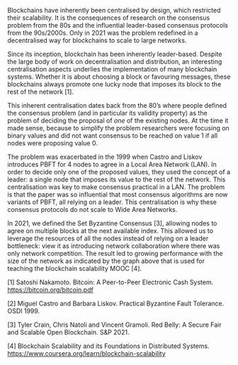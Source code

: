 Blockchains have inherently been centralised by design, which restricted their scalability. It is the consequences of research on the consensus problem from the 80s and the influential leader-based consensus protocols from the 90s/2000s. Only in 2021 was the problem redefined in a decentralised way for blockchains to scale to large networks.

Since its inception, blockchain has been inherently leader-based. Despite the large body of work on decentralisation and distribution, an interesting centralisation aspects underlies the implementation of many blockchain systems. Whether it is about choosing a block or favouring messages, these blockchains always promote one lucky node that imposes its block to the rest of the network [1].

This inherent centralisation dates back from the 80’s where people defined the consensus problem (and in particular its validity property) as the problem of deciding the proposal of *one* of the existing nodes. At the time it made sense, because to simplify the problem researchers were focusing on binary values and did not want consensus to be reached on value 1 if all nodes were proposing value 0.

The problem was exacerbated in the 1999 when Castro and Liskov introduces PBFT for 4 nodes to agree in a Local Area Network (LAN). In order to decide only one of the proposed values, they used the concept of a leader: a single node that imposes its value to the rest of the network. This centralisation was key to make consensus practical in a LAN. The problem is that the paper was so influential that most consensus algorithms 
are now variants of PBFT, all relying on a leader. This centralisation is why these consensus protocols do not scale to Wide Area Networks.



In 2021, we defined the Set Byzantine Consensus [3], allowing nodes to agree on multiple blocks at the next available index. This allowed us to leverage the resources of all the nodes instead of relying on a leader bottleneck: view it as introducing network collaboration where there was only network competition.
The result led to growing performance with the size of the network as indicated by the graph above that is used for teaching the blockchain scalability MOOC [4].

[1] Satoshi Nakamoto. Bitcoin: A Peer-to-Peer Electronic Cash System.  https://bitcoin.org/bitcoin.pdf

[2] Miguel Castro and Barbara Liskov. Practical Byzantine Fault Tolerance. OSDI 1999.

[3] Tyler Crain, Chris Natoli and Vincent Gramoli. Red Belly: A Secure Fair and Scalable Open Blockchain. S&P 2021.

[4] Blockchain Scalability and its Foundations in Distributed Systems. https://www.coursera.org/learn/blockchain-scalability
